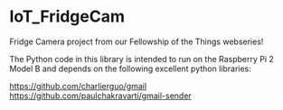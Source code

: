 # IoT_FridgeCam
Fridge Camera project from our Fellowship of the Things webseries! 

The Python code in this library is intended to run on the Raspberry Pi 2 Model B and depends on the following excellent python libraries:

https://github.com/charlierguo/gmail
https://github.com/paulchakravarti/gmail-sender
